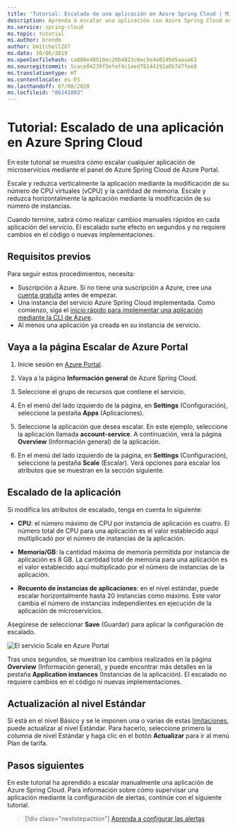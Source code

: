```yaml
---
title: 'Tutorial: Escalado de una aplicación en Azure Spring Cloud | Microsoft Docs'
description: Aprenda a escalar una aplicación con Azure Spring Cloud en Azure Portal
ms.service: spring-cloud
ms.topic: tutorial
ms.author: brendm
author: bmitchell287
ms.date: 10/06/2019
ms.openlocfilehash: ca889e48510ec20b4823c6ec5e4e0149d5aaaa62
ms.sourcegitcommit: 5cace04239f5efef4c1eed78144191a8b7d7fee8
ms.translationtype: HT
ms.contentlocale: es-ES
ms.lasthandoff: 07/08/2020
ms.locfileid: "86141883"
---
```

# <a name="tutorial-scale-an-application-in-azure-spring-cloud"></a>Tutorial: Escalado de una aplicación en Azure Spring Cloud

En este tutorial se muestra cómo escalar cualquier aplicación de microservicios mediante el panel de Azure Spring Cloud de Azure Portal.

Escale y reduzca verticalmente la aplicación mediante la modificación de su número de CPU virtuales (vCPU) y la cantidad de memoria. Escale y reduzca horizontalmente la aplicación mediante la modificación de su número de instancias.

Cuando termine, sabrá cómo realizar cambios manuales rápidos en cada aplicación del servicio. El escalado surte efecto en segundos y no requiere cambios en el código o nuevas implementaciones.

## <a name="prerequisites"></a>Requisitos previos

Para seguir estos procedimientos, necesita:

* Suscripción a Azure. Si no tiene una suscripción a Azure, cree una [cuenta gratuita](https://azure.microsoft.com/free/?WT.mc_id=A261C142F) antes de empezar. 
* Una instancia del servicio Azure Spring Cloud implementada.  Como comienzo, siga el [inicio rápido para implementar una aplicación mediante la CLI de Azure](spring-cloud-quickstart-launch-app-cli.md).
* Al menos una aplicación ya creada en su instancia de servicio.

## <a name="navigate-to-the-scale-page-in-the-azure-portal"></a>Vaya a la página Escalar de Azure Portal

1. Inicie sesión en [Azure Portal](https://portal.azure.com).

1. Vaya a la página **Información general** de Azure Spring Cloud.

1. Seleccione el grupo de recursos que contiene el servicio.

1. En el menú del lado izquierdo de la página, en **Settings** (Configuración), seleccione la pestaña **Apps** (Aplicaciones).

1. Seleccione la aplicación que desea escalar. En este ejemplo, seleccione la aplicación llamada **account-service**. A continuación, verá la página **Overview** (Información general) de la aplicación.

1. En el menú del lado izquierdo de la página, en **Settings** (Configuración), seleccione la pestaña **Scale** (Escalar). Verá opciones para escalar los atributos que se muestran en la sección siguiente.

## <a name="scale-your-application"></a>Escalado de la aplicación

Si modifica los atributos de escalado, tenga en cuenta lo siguiente:

* **CPU**: el número máximo de CPU por instancia de aplicación es cuatro. El número total de CPU para una aplicación es el valor establecido aquí multiplicado por el número de instancias de la aplicación.

* **Memoria/GB**: la cantidad máxima de memoria permitida por instancia de aplicación es 8 GB. La cantidad total de memoria para una aplicación es el valor establecido aquí multiplicado por el número de instancias de la aplicación.

* **Recuento de instancias de aplicaciones**: en el nivel estándar, puede escalar horizontalmente hasta 20 instancias como máximo. Este valor cambia el número de instancias independientes en ejecución de la aplicación de microservicios.

Asegúrese de seleccionar **Save** (Guardar) para aplicar la configuración de escalado.

![El servicio Scale en Azure Portal](media/spring-cloud-tutorial-scale-manual/scale-up-out.png)

Tras unos segundos, se muestran los cambios realizados en la página **Overview** (Información general), y puede encontrar más detalles en la pestaña **Application instances** (Instancias de la aplicación). El escalado no requiere cambios en el código ni nuevas implementaciones.

## <a name="upgrade-to-the-standard-tier"></a>Actualización al nivel Estándar
Si está en el nivel Básico y se le imponen una o varias de estas [limitaciones](spring-cloud-quotas.md), puede actualizar al nivel Estándar. Para hacerlo, seleccione primero la columna de nivel Estándar y haga clic en el botón **Actualizar** para ir al menú Plan de tarifa.

## <a name="next-steps"></a>Pasos siguientes

En este tutorial ha aprendido a escalar manualmente una aplicación de Azure Spring Cloud. Para información sobre cómo supervisar una aplicación mediante la configuración de alertas, continúe con el siguiente tutorial.

> [!div class="nextstepaction"]
> [Aprenda a configurar las alertas](spring-cloud-tutorial-alerts-action-groups.md)
